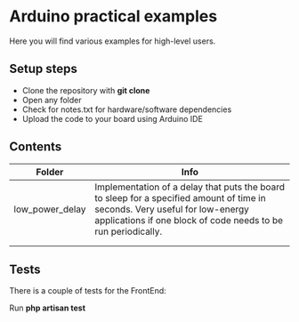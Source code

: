 # Arduino practical examples

Here you will find various examples for high-level users.

## Setup steps

- Clone the repository with __git clone__
- Open any folder
- Check for notes.txt for hardware/software dependencies
- Upload the code to your board using Arduino IDE

## Contents

| Folder          | Info                                                                                                                                                                                         |
|-----------------|----------------------------------------------------------------------------------------------------------------------------------------------------------------------------------------------|
| low_power_delay | Implementation of a delay that puts the board to sleep for a specified amount of time in seconds. Very useful for low-energy applications if one block of code needs to be run periodically. |
|                 |                                                                                                                                                                                              |
|                 |                                                                                                                                                                                              | 


## Tests

There is a couple of tests for the FrontEnd:

Run __php artisan test__